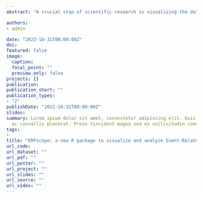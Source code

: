 ```yaml
---
abstract: "A crucial step of scientific research is visualizing the data, which can be especially challenging with multidimensional EEG data. Several toolboxes exist to preprocess EEG data involving different platforms, but their plotting capacities are often limited, difficult to use, or difficult to customize. As many researchers already export their data to the R environment (R Core Team, 2017) in order to run statistical analyses, it would be best to also take full advantage of R’s plotting capabilities. Here we present ERPscope, a freely available R package that makes it easy to visualize, quantify, and statistically analyze ERP data. This user-friendly package allows the creation of ERP graphs and voltage maps with flexible and intuitive customization options. It offers a set of functions to plot ERP waves (plot_erp) and difference waves (plot_difference) for multiple individual electrodes or regions of interest. Both functions can add labels at specific time points (e.g. “target”), plot confidence intervals around the average waveform, indicate the baseline interval used in preprocessing, and apply alternative (simulated) baseline corrections to the data. Graph background, line colors, line types and thickness are easily adjustable for each ERP wave. It is also possible to display the results of a running t-test between two conditions at each electrode along with the ERP difference wave and to plot voltage maps for customized time windows. The function plot_cor_with_erp computes and plots the correlation between an ERP effect in a given time window and an external variable (e.g., performance data) for various scalp regions. Finally, using generate_ERP_stats_table, one can run the same statistical model across different time windows and create an easy-to-read table that highlights significant factors (optionally color-coded according to polarity). ERPscope is compatible with most existing data analysis pipelines. For further details and illustrations, please visit www.erpscope.org."

authors:
- admin

date: "2023-10-31T00:00:00Z"
doi: 
featured: false
image:
  caption: 
  focal_point: ""
  preview_only: false
projects: []
publication: 
publication_short: ""
publication_types:
- "2"
publishDate: "2022-10-31T00:00:00Z"
slides: 
summary: Lorem ipsum dolor sit amet, consectetur adipiscing elit. Duis posuere tellus
  ac convallis placerat. Proin tincidunt magna sed ex sollicitudin condimentum.
tags:
- 
title: "ERPscope: a new R package to visualize and analyze Event-Related Potential data"
url_code: 
url_dataset: ""
url_pdf: ""
url_poster: ""
url_project: ""
url_slides: ""
url_source: ""
url_video: ""
---
```


